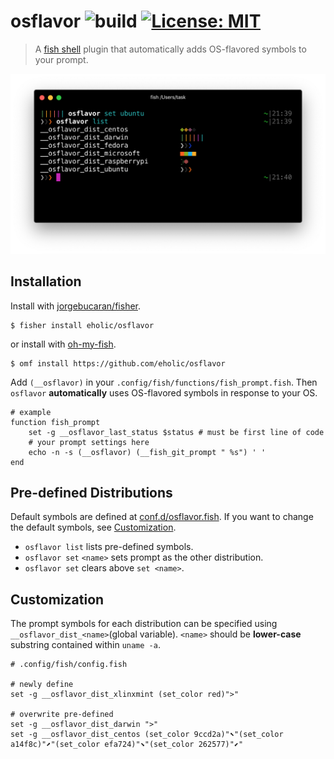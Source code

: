 # osflavor  ![build](https://github.com/eholic/osflavor/workflows/build/badge.svg) [![License: MIT](https://img.shields.io/badge/License-MIT-yellow.svg)](https://opensource.org/licenses/MIT)
> A [fish shell](https://fishshell.com/) plugin that automatically adds OS-flavored symbols to your prompt.

![](osflavor.png)

## Installation
Install with [jorgebucaran/fisher](https://github.com/jorgebucaran/fisher).
```console
$ fisher install eholic/osflavor
```

or install with [oh-my-fish](https://github.com/oh-my-fish/oh-my-fish).
```console
$ omf install https://github.com/eholic/osflavor
```

Add `(__osflavor)` in your `.config/fish/functions/fish_prompt.fish`.
Then `osflavor` **automatically** uses OS-flavored symbols in response to your OS.

```fish
# example
function fish_prompt
    set -g __osflavor_last_status $status # must be first line of code
    # your prompt settings here
    echo -n -s (__osflavor) (__fish_git_prompt " %s") ' '
end
```

## Pre-defined Distributions
Default symbols are defined at [conf.d/osflavor.fish](conf.d/osflavor.fish).
If you want to change the default symbols, see [Customization](https://github.com/eholic/osflavor#customization).

- `osflavor list` lists pre-defined symbols.
- `osflavor set` `<name>` sets prompt as the other distribution.
- `osflavor set` clears above `set <name>`.

## Customization
The prompt symbols for each distribution can be specified using `__osflavor_dist_<name>`(global variable).
`<name>` should be **lower-case** substring contained within `uname -a`.

```fish
# .config/fish/config.fish

# newly define
set -g __osflavor_dist_xlinxmint (set_color red)">"

# overwrite pre-defined
set -g __osflavor_dist_darwin ">"
set -g __osflavor_dist_centos (set_color 9ccd2a)"⬉"(set_color a14f8c)"⬈"(set_color efa724)"⬊"(set_color 262577)"⬋"
```
